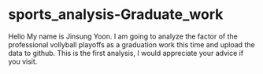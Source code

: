 # sports_analysis-Graduate_work
Hello My name is Jinsung Yoon.
I am going to analyze the factor of the professional vollyball playoffs as a graduation work this time and upload the data to github.
This is the first analysis, I would appreciate your advice if you visit.
